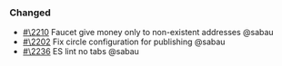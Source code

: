 ### Changed

- [#\2210](https://github.com/cosmos/voyager/pull/2210) Faucet give money only to non-existent addresses @sabau
- [#\2202](https://github.com/cosmos/voyager/pull/2202) Fix circle configuration for publishing @sabau
- [#\2236](https://github.com/cosmos/voyager/pull/2236) ES lint no tabs @sabau
